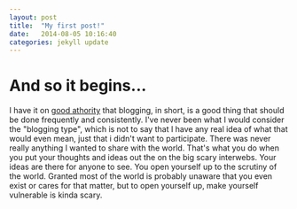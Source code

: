 ```yaml
---
layout: post
title:  "My first post!"
date:   2014-08-05 10:16:40
categories: jekyll update
---
```

And so it begins...
=================

  I have it on [good athority](john.do) that blogging, in short, is a good thing that should be done frequently and consistently.
I've never been what I would consider the "blogging type", which is not to say that I have any real idea of what that
would even mean, just that i didn't want to participate. There was never really anything I wanted to share with the
world. That's what you do when you put your thoughts and ideas out the on the big scary interwebs.
Your ideas are there for anyone to see. You open yourself up to the scrutiny of the world. Granted most of the world is probably
unaware that you even exist or cares for that matter, but to open yourself up, make yourself vulnerable is kinda scary.
